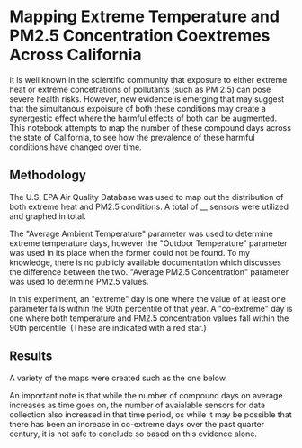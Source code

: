 # Mapping Extreme Temperature and PM2.5 Concentration Coextremes Across California
It is well known in the scientific community that exposure to either extreme heat or extreme concetrations of pollutants (such as PM 2.5) can pose severe health risks. However, new evidence is emerging that may suggest that the simultanous expoisure of both these conditions may create a synergestic effect where the harmful effects of both can be augmented. This notebook attempts to map the number of these compound days across the state of California, to see how the prevalence of these harmful conditions have changed over time.

## Methodology
The U.S. EPA Air Quality Database was used to map out the distribution of both extreme heat and PM2.5 conditions. A total of __ sensors were utilized and graphed in total. 

The "Average Ambient Temperature" parameter was used to determine extreme temperature days, however the "Outdoor Temperature" parameter was used in its place when the former could not be found. To my knowledge, there is no publicly available documentation which discusses the difference between the two. "Average PM2.5 Concentration" parameter was used to determine PM2.5 values.

In this experiment, an "extreme" day is one where the value of at least one parameter falls within the 90th percentile of that year. A "co-extreme" day is one where both temperature and PM2.5 concentration values fall within the 90th percentile. (These are indicated with a red star.)

## Results
A variety of the maps were created such as the one below. 

An important note is that while the number of compound days on average increases as time goes on, the number of avaialable sensors for data collection also increased in that time period, os while it may be possible that there has been an increase in co-extreme days over the past quarter century, it is not safe to conclude so based on this evidence alone.
